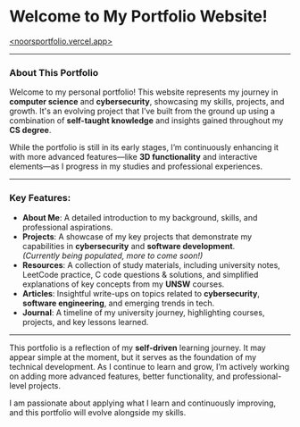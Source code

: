 # Welcome to My Portfolio Website!  
[<noorsportfolio.vercel.app>](<noorsportfolio.vercel.app>)

---

### About This Portfolio

Welcome to my personal portfolio! This website represents my journey in **computer science** and **cybersecurity**, showcasing my skills, projects, and growth. It's an evolving project that I’ve built from the ground up using a combination of **self-taught knowledge** and insights gained throughout my **CS degree**.

While the portfolio is still in its early stages, I’m continuously enhancing it with more advanced features—like **3D functionality** and interactive elements—as I progress in my studies and professional experiences.

---

### Key Features:

- **About Me**: A detailed introduction to my background, skills, and professional aspirations.
- **Projects**: A showcase of my key projects that demonstrate my capabilities in **cybersecurity** and **software development**.  
  *(Currently being populated, more to come soon!)*  
- **Resources**: A collection of study materials, including university notes, LeetCode practice, C code questions & solutions, and simplified explanations of key concepts from my **UNSW** courses.
- **Articles**: Insightful write-ups on topics related to **cybersecurity**, **software engineering**, and emerging trends in tech.
- **Journal**: A timeline of my university journey, highlighting courses, projects, and key lessons learned.

---

This portfolio is a reflection of my **self-driven** learning journey. It may appear simple at the moment, but it serves as the foundation of my technical development. As I continue to learn and grow, I’m actively working on adding more advanced features, better functionality, and professional-level projects. 

I am passionate about applying what I learn and continuously improving, and this portfolio will evolve alongside my skills.
